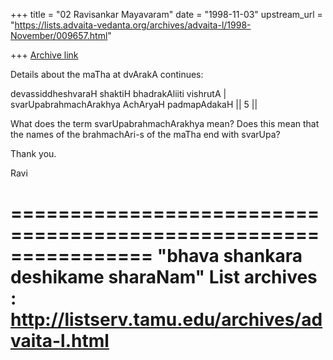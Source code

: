 +++
title = "02 Ravisankar Mayavaram"
date = "1998-11-03"
upstream_url = "https://lists.advaita-vedanta.org/archives/advaita-l/1998-November/009657.html"

+++
[Archive link](https://lists.advaita-vedanta.org/archives/advaita-l/1998-November/009657.html)

Details about the maTha at dvArakA continues:

devassiddheshvaraH shaktiH bhadrakAliiti vishrutA |
svarUpabrahmachArakhya AchAryaH padmapAdakaH || 5 ||

What does the term svarUpabrahmachArakhya mean? Does this mean
that the names of the  brahmachAri-s of the maTha end with
svarUpa?

Thank you.

Ravi

================================================================
"bhava shankara deshikame sharaNam"
List archives : http://listserv.tamu.edu/archives/advaita-l.html
================================================================

